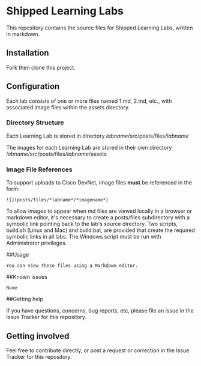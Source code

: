 # Shipped Learning Labs

This repository contains the source files for Shipped Learning Labs, written in markdown.

## Installation

Fork then clone this project.


## Configuration

Each lab consists of one or more files  named  1.md, 2.md, etc., with
associated image files within the assets directory.

### Directory Structure
Each Learning Lab is stored in directory *labname*/src/posts/files/*labname*

The images for each Learning Lab are stored in their own directory *labname*/src/posts/files/*labname*/assets

### Image File References
To support uploads to Cisco DevNet, image files __must__ be referenced in the form:

    ![](posts/files/*labname*/*imagename*)

To allow images to appear when md files are viewed locally in a 
browser or markdown editor, it's necessary to create a posts/files
subdirectory with a symbolic link pointing back to the lab's source
directory.  Two scripts, build.sh (Linux and Mac) and build.bat, are
provided that create the required symbolic links in all labs.  The Windows
script must be run with Administrator privileges.


##Usage

    You can view these files using a Markdown editor.

##Known issues

    None

##Getting help

If you have questions, concerns, bug reports, etc, please file an issue in the Issue Tracker for this repository.


## Getting involved

Feel free to contribute directly, or post a request or correction in the Issue Tracker for this repository.



